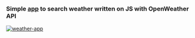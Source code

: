 <h3>Simple <a href="https://cumbersome-branch.surge.sh/">app</a> to search weather written on JS with OpenWeather API</h3>
<a href="https://cumbersome-branch.surge.sh/"><img src="https://i.ibb.co/4mhWw1f/weather-app.png" alt="weather-app" border="0"></a>
